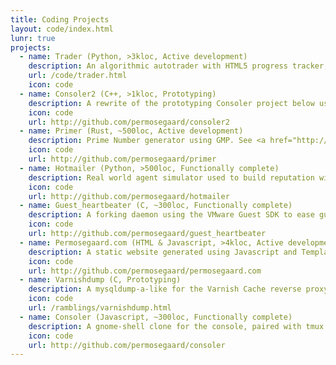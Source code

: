 ```yaml
---
title: Coding Projects
layout: code/index.html
lunr: true
projects:
  - name: Trader (Python, >3kloc, Active development)
    description: An algorithmic autotrader with HTML5 progress tracker, server code available at <a href="http://github.com/permosegaard/trader" target="_blank">http://github.com/permosegaard/trader</a>
    url: /code/trader.html
    icon: code
  - name: Consoler2 (C++, >1kloc, Prototyping)
    description: A rewrite of the prototyping Consoler project below using C++/QT and a plugin system.
    icon: code
    url: http://github.com/permosegaard/consoler2
  - name: Primer (Rust, ~500loc, Active development)
    description: Prime Number generator using GMP. See <a href="http://github.com/permosegaard/primer_pure" target="_blank">http://github.com/permosegaard/primer_pure</a> for a pure implementation.
    icon: code
    url: http://github.com/permosegaard/primer
  - name: Hotmailer (Python, >500loc, Functionally complete)
    description: Real world agent simulator used to build reputation with hotmail for a domain or IP addresses.
    icon: code
    url: http://github.com/permosegaard/hotmailer
  - name: Guest_heartbeater (C, ~300loc, Functionally complete)
    description: A forking daemon using the VMware Guest SDK to ease guest and application availablity testing.
    icon: code
    url: http://github.com/permosegaard/guest_heartbeater
  - name: Permosegaard.com (HTML & Javascript, >4kloc, Active development)
    description: A static website generated using Javascript and Templating with content in markdown.
    icon: code
    url: http://github.com/permosegaard/permosegaard.com
  - name: Varnishdump (C, Prototyping)
    description: A mysqldump-a-like for the Varnish Cache reverse proxy forked from the official Github repo.
    icon: code
    url: /ramblings/varnishdump.html
  - name: Consoler (Javascript, ~300loc, Functionally complete)
    description: A gnome-shell clone for the console, paired with tmux it can provide huge workflow improvements (see Consoler2 above).
    icon: code
    url: http://github.com/permosegaard/consoler
---
```

